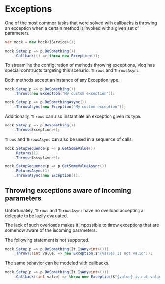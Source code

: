 # Exceptions

One of the most common tasks that were solved with callbacks is throwing an exception when a certain method is invoked with a given set of parameters.

```csharp
var mock = new Mock<IService>();

mock.Setup(p => p.DoSomething())
    .Callback(() => throw new Exception());
```

To streamline the configuration of methods throwing exceptions, Moq has special constructs targeting this scenario: `Throws` and `ThrowsAsync`.

Both methods accept an instance of any Exception type.

```csharp
mock.Setup(p => p.DoSomething())
    .Throws(new Exception("My custom exception"));

mock.Setup(p => p.DoSomethingAsync())
    .ThrowsAsync(new Exception("My custom exception"));
```

Additionally, `Throws` can also instantiate an exception given its type.

```csharp
mock.Setup(p => p.DoSomething())
    .Throws<Exception>();
```

`Thows` and `ThrowsAsync` can also be used in a sequence of calls.

```csharp
mock.SetupSequence(p => p.GetSomeValue())
    .Returns(1)
    .Throws<Exception>();

mock.SetupSequence(p => p.GetSomeValueAsync())
    .ReturnsAsync(1)
    .ThrowsAsync(new Exception());
```

## Throwing exceptions aware of incoming parameters

Unfortunately, `Throws` and `ThrowsAsync` have no overload accepting a delegate to be lazily evaluated.

The lack of such overloads makes it impossible to throw exceptions that are somehow aware of the incoming parameters.

The following statement is not supported.

```csharp
mock.Setup(p => p.DoSomething(It.IsAny<int>()))
    .Throws((int value) => new Exception($"{value} is not valid"));
```

The same behavior can be modeled with callbacks.

```csharp
mock.Setup(p => p.DoSomething(It.IsAny<int>()))
    .Callback((int value) => throw new Exception($"{value} is not valid"));
```

